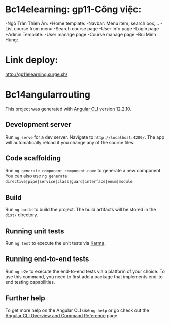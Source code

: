 # Bc14elearning: gp11-Công việc:

-Ngô Trần Thiện Ân:
*Home template:
-Navbar: Menu item, search box,...
-List course from menu
-Search course page
-User Info page
-Login page
*Admin Template:
-User manage page
-Course manage page
-Bùi Minh Hùng;

# Link deploy:

http://gp11elearning.surge.sh/

# Bc14angularrouting

This project was generated with [Angular CLI](https://github.com/angular/angular-cli) version 12.2.10.

## Development server

Run `ng serve` for a dev server. Navigate to `http://localhost:4200/`. The app will automatically reload if you change any of the source files.

## Code scaffolding

Run `ng generate component component-name` to generate a new component. You can also use `ng generate directive|pipe|service|class|guard|interface|enum|module`.

## Build

Run `ng build` to build the project. The build artifacts will be stored in the `dist/` directory.

## Running unit tests

Run `ng test` to execute the unit tests via [Karma](https://karma-runner.github.io).

## Running end-to-end tests

Run `ng e2e` to execute the end-to-end tests via a platform of your choice. To use this command, you need to first add a package that implements end-to-end testing capabilities.

## Further help

To get more help on the Angular CLI use `ng help` or go check out the [Angular CLI Overview and Command Reference](https://angular.io/cli) page.
